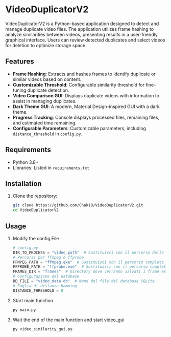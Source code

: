 # VideoDuplicatorV2

VideoDuplicatorV2 is a Python-based application designed to detect and manage duplicate video files. The application utilizes frame hashing to analyze similarities between videos, presenting results in a user-friendly graphical interface. Users can review detected duplicates and select videos for deletion to optimize storage space.

## Features

- **Frame Hashing**: Extracts and hashes frames to identify duplicate or similar videos based on content.
- **Customizable Threshold**: Configurable similarity threshold for fine-tuning duplicate detection.
- **Video Comparison GUI**: Displays duplicate videos with information to assist in managing duplicates.
- **Dark Theme GUI**: A modern, Material Design-inspired GUI with a dark theme.
- **Progress Tracking**: Console displays processed files, remaining files, and estimated time remaining.
- **Configurable Parameters**: Customizable parameters, including `distance_threshold` in `config.py`.

## Requirements

- Python 3.8+
- Libraries: Listed in `requirements.txt`

## Installation

1. Clone the repository:
   ```bash
   git clone https://github.com/Chak10/VideoDuplicatorV2.git
   cd VideoDuplicatorV2

## Usage
1. Modify the config File
   ```py
   # config.py
   DIR_TO_PROCESS = "video_path"  # Sostituisci con il percorso della tua cartella
   # Percorsi per ffmpeg e ffprobe
   FFMPEG_PATH = "ffmpeg.exe"  # Sostituisci con il percorso completo se necessario
   FFPROBE_PATH = "ffprobe.exe"  # Sostituisci con il percorso completo se necessario
   FRAMES_DIR = "frames"  # Directory dove verranno salvati i frame estratti
   # Configurazione del database
   DB_FILE = "video_data.db"  # Nome del file del database SQLite
   # Soglia di distanza Hamming
   DISTANCE_THRESHOLD = 8

2. Start main function
   ```bash
   py main.py
3. Wait the end of the main function and start video_gui
   ```bash
   py video_similarity_gui.py
